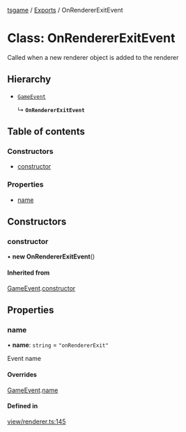 [tsgame](../README.md) / [Exports](../modules.md) / OnRendererExitEvent

# Class: OnRendererExitEvent

Called when a new renderer object is added to the renderer

## Hierarchy

- [`GameEvent`](GameEvent.md)

  ↳ **`OnRendererExitEvent`**

## Table of contents

### Constructors

- [constructor](OnRendererExitEvent.md#constructor)

### Properties

- [name](OnRendererExitEvent.md#name)

## Constructors

### constructor

• **new OnRendererExitEvent**()

#### Inherited from

[GameEvent](GameEvent.md).[constructor](GameEvent.md#constructor)

## Properties

### name

• **name**: `string` = `"onRendererExit"`

Event name

#### Overrides

[GameEvent](GameEvent.md).[name](GameEvent.md#name)

#### Defined in

[view/renderer.ts:145](https://github.com/ashleycheung/tsgame/blob/0573a5b/src/view/renderer.ts#L145)
